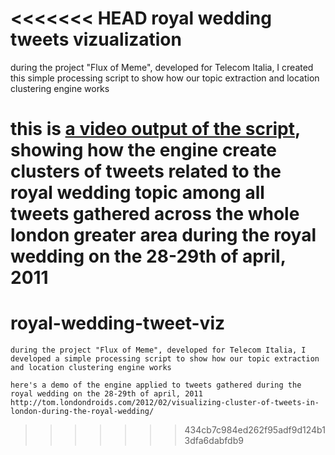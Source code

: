 <<<<<<< HEAD
royal wedding tweets vizualization
==================================

during the project "Flux of Meme", developed for Telecom Italia, I created this simple processing script to show how our topic extraction and location clustering engine works


this is [a video output of the script](http://tom.londondroids.com/2012/02/visualizing-cluster-of-tweets-in-london-during-the-royal-wedding/), showing how the engine create clusters of tweets related to the royal wedding topic among all tweets gathered across the whole london greater area during the royal wedding on the 28-29th of april, 2011		
=======
royal-wedding-tweet-viz
=======================

	during the project "Flux of Meme", developed for Telecom Italia, I developed a simple processing script to show how our topic extraction and location clustering engine works

	here's a demo of the engine applied to tweets gathered during the royal wedding on the 28-29th of april, 2011		
	http://tom.londondroids.com/2012/02/visualizing-cluster-of-tweets-in-london-during-the-royal-wedding/
>>>>>>> 434cb7c984ed262f95adf9d124b13dfa6dabfdb9

	
